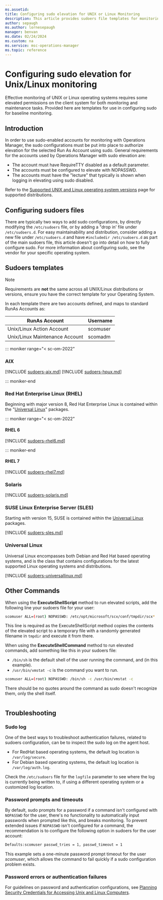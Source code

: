 ```yaml
---
ms.assetid: 
title: Configuring sudo elevation for UNIX or Linux Monitoring
description: This article provides sudoers file templates for monitoring Unix and Linux operating systems with Microsoft System Center Operations Manager (SCOM).
author: sepaugh
ms.author: lornesepaugh
manager: benvan
ms.date: 02/24/2024
ms.custom: na
ms.service: msc-operations-manager
ms.topic: reference
---
```


# Configuring sudo elevation for Unix/Linux monitoring

Effective monitoring of UNIX or Linux operating systems requires some elevated permissions on the client system for both monitoring and maintenance tasks. Provided here are templates for use in configuring sudo for baseline monitoring.

## Introduction

In order to use sudo-enabled accounts for monitoring with Operations Manager, the sudo configurations must be put into place to authorize elevation for the selected Run As Account using sudo. General requirements for the accounts used by Operations Manager with sudo elevation are:

- The account must have RequireTTY disabled as a default parameter.
- The accounts must be configured to elevate with NOPASSWD.
- The accounts must have the "lecture" that typically is shown when logging in elevating using sudo disabled.

Refer to the [Supported UNIX and Linux operating system versions](plan-supported-crossplat-os.md) page for supported distributions.

## Configuring sudoers files

There are typically two ways to add sudo configurations, by directly modifying the `/etc/sudoers` file, or by adding a "drop in' file under `/etc/sudoers.d`. For easy maintainability and distribution, consider adding a new file under `/etc/sudoers.d` and have `#includedir /etc/sudoers.d` as part of the main sudoers file, this article doesn't go into detail on how to fully configure sudo. For more information about configuring sudo, see the vendor for your specific operating system.

## Sudoers templates

> [!NOTE]
> Requirements are **not** the same across all UNIX/Linux distributions or versions, ensure you have the correct template for your Operating System.

In each template there are two accounts defined, and maps to standard RunAs Accounts as:

| RunAs Account | Username |
|---------------|----------|
| Unix/Linux Action Account | scomuser |
| Unix/Linux Maintenance Account | scomadm |

::: moniker range="< sc-om-2022"

### AIX

[!INCLUDE [sudoers-aix.md](includes/sudoers-aix.md)]
[!INCLUDE [sudoers-hpux.md](includes/sudoers-hpux.md)]

::: moniker-end

### Red Hat Enterprise Linux (RHEL)

Beginning with major version 8, Red Hat Enterprise Linux is contained within the "[Universal Linux](#universal-linux)" packages.

::: moniker range="< sc-om-2022"

#### RHEL 6

[!INCLUDE [sudoers-rhel6.md](includes/sudoers-rhel6.md)]

::: moniker-end

#### RHEL 7

[!INCLUDE [sudoers-rhel7.md](includes/sudoers-rhel7.md)]

### Solaris

[!INCLUDE [sudoers-solaris.md](includes/sudoers-solaris.md)]

### SUSE Linux Enterprise Server (SLES)

Starting with version 15, SUSE is contained within the [Universal Linux](#universal-linux) packages.

[!INCLUDE [sudoers-sles.md](includes/sudoers-sles.md)]

### Universal Linux

Universal Linux encompasses both Debian and Red Hat based operating systems, and is the class that contains configurations for the latest supported Linux operating systems and distributions.

[!INCLUDE [sudoers-universallinux.md](includes/sudoers-universallinux.md)]

## Other Commands

When using the **ExecuteShellScript** method to run elevated scripts, add the following line your sudoers file for your user:

```bash
scomuser ALL=(root) NOPASSWD: /etc/opt/microsoft/scx/conf/tmpdir/scx*
```

This line is required as the ExecuteShellScript method copies the contents of the elevated script to a temporary file with a randomly generated filename in `tmpdir` and execute it from there.

When using the **ExecuteShellCommand** method to run elevated commands, add something like this in your sudoers file:

- `/bin/sh` is the default shell of the user running the command, and (in this example).
- `/usr/bin/vmstat -c` is the command you want to run.

```bash
scomuser ALL=(root) NOPASSWD: /bin/sh -c /usr/bin/vmstat -c
```

There should be no quotes around the command as sudo doesn't recognize them, only the shell itself.

```bash

```

## Troubleshooting

### Sudo log

One of the best ways to troubleshoot authentication failures, related to sudoers configuration, can be to inspect the sudo log on the agent host.

- For RedHat based operating systems, the default log location is `/var/log/secure`.
- For Debian based operating systems, the default log location is `/var/log/auth.log`.

Check the `/etc/sudoers` file for the `logfile` parameter to see where the log is currently being written to, if using a different operating system or a customized log location.

### Password prompts and timeouts

By default, sudo prompts for a password if a command isn't configured with `NOPASSWD` for the user, there's no functionality to automatically input passwords when prompted like this, and breaks monitoring. To prevent extended issues if `NOPASSWD` isn't configured for a command, the recommendation is to configure the following option in sudoers for the user account:

```bash
Defaults:scomuser passwd_tries = 1, passwd_timeout = 1
```

This example sets a one-minute password prompt timeout for the user *scomuser*, which allows the command to fail quickly if a sudo configuration problem exists.

### Password errors or authentication failures

For guidelines on password and authentication configurations, see [Planning Security Credentials for Accessing Unix and Linux Computers](manage-security-create-crossplat-credentials.md).
